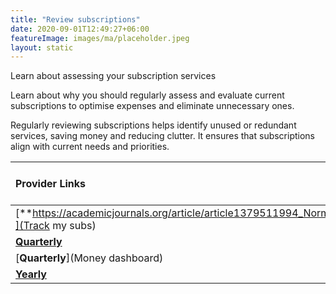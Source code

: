 ```yaml
---
title: "Review subscriptions"
date: 2020-09-01T12:49:27+06:00
featureImage: images/ma/placeholder.jpeg
layout: static
---
```


Learn about assessing your subscription services

Learn about why you should regularly assess and evaluate current subscriptions to optimise expenses and eliminate unnecessary ones.

Regularly reviewing subscriptions helps identify unused or redundant services, saving money and reducing clutter. It ensures that subscriptions align with current needs and priorities.

| Provider Links      | Free or Paid  |  
| :-----------          | :--------------:      |  
| [**https://academicjournals.org/article/article1379511994_Norman.pdf**](Track my subs) | Online | 
| [**Quarterly**](Subvio) | Online | 
| [**Quarterly**](Money dashboard) | Online | 
| [**Yearly**]() |  | 
  

<br/><br/>






